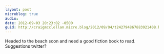 ```yaml
---
layout: post
microblog: true
audio: 
date: 2012-09-03 20:23:02 -0500
guid: http://craigmcclellan.micro.blog/2012/09/04/t242794867883921408.html
---
```

Headed to the beach soon and need a good fiction book to read. Suggestions twitter?
